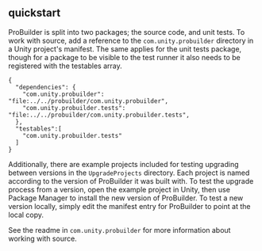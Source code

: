 ## quickstart

ProBuilder is split into two packages; the source code, and unit tests. To work with source, add a reference to the `com.unity.probuilder` directory in a Unity project's manifest. The same applies for the unit tests package, though for a package to be visible to the test runner it also needs to be registered with the testables array.

```
{
  "dependencies": {
    "com.unity.probuilder": "file:../../probuilder/com.unity.probuilder",
    "com.unity.probuilder.tests": "file:../../probuilder/com.unity.probuilder.tests",
  },
  "testables":[
  	"com.unity.probuilder.tests"
  ]
}
```

Additionally, there are example projects included for testing upgrading between versions in the `UpgradeProjects` directory. Each project is named according to the version of ProBuilder it was built with. To test the upgrade process from a version, open the example project in Unity, then use Package Manager to install the new version of ProBuilder. To test a new version locally, simply edit the manifest entry for ProBuilder to point at the local copy.

See the readme in `com.unity.probuilder` for more information about working with source.
